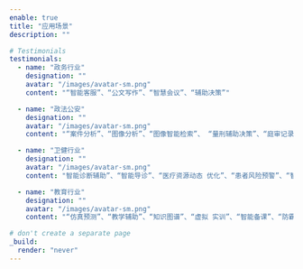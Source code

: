 ```yaml
---
enable: true
title: "应用场景"
description: ""

# Testimonials
testimonials:
  - name: "政务行业"
    designation: ""
    avatar: "/images/avatar-sm.png"
    content: "“智能客服”、“公文写作”、“智慧会议”、“辅助决策”"

  - name: "政法公安"
    designation: ""
    avatar: "/images/avatar-sm.png"
    content: "“案件分析”、“图像分析”、“图像智能检索”、 “量刑辅助决策”、“庭审记录”、“智能问答”"

  - name: "卫健行业"
    designation: ""
    avatar: "/images/avatar-sm.png"
    content: "智能诊断辅助”、“智能导诊”、“医疗资源动态 优化”、“患者风险预警”、“智能随访”"

  - name: "教育行业"
    designation: ""
    avatar: "/images/avatar-sm.png"
    content: "“仿真预测”、“教学辅助”、“知识图谱”、“虚拟 实训”、“智能备课”、“防霸凌”"

# don't create a separate page
_build:
  render: "never"
---
```

